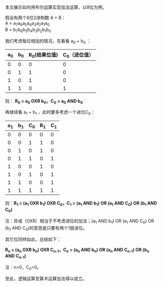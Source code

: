 本文展示如何用布尔运算实现加法运算，以8位为例。

假设有两个8位2进制数 A + B：  
    A = a<sub>7</sub>a<sub>6</sub>a<sub>5</sub>a<sub>4</sub>a<sub>3</sub>a<sub>2</sub>a<sub>1</sub>a<sub>0</sub>  
    B = b<sub>7</sub>b<sub>6</sub>b<sub>5</sub>b<sub>4</sub>b<sub>3</sub>b<sub>2</sub>b<sub>1</sub>b<sub>0</sub>
    
我们考虑每位相加的情况，先看看 a<sub>0</sub> + b<sub>0</sub> ：
    
|a<sub>0</sub>  | b<sub>0</sub>| R<sub>0</sub>(结果位值)|C<sub>0</sub>（进位值）|
| ------------- | -------------|-----------------------|----------------------|
| 0             | 0            |  0                    |  0                   |
| 0             | 1            |  1                    |  0                   |
| 1             | 0            |  1                    |  0                   |
| 1             | 1            |  0                    |  1                   |

则：
**R<sub>0</sub> = a<sub>0</sub>  OXR b<sub>0</sub>，C<sub>0</sub> = a<sub>0</sub> AND b<sub>0</sub>**

再继续看 a<sub>1</sub> + b<sub>1</sub> ，此时要多考虑一个进位C<sub>0</sub>：

|a<sub>1</sub>  | b<sub>1</sub>| C<sub>0</sub>|R<sub>1</sub>|C<sub>1</sub>|
| ------------- | -------------|------------- |-------------|-------------|
| 0             | 0            |  0           |  0          |  0          |
| 0             | 0            |  1           |  1          |  0          |
| 0             | 1            |  0           |  1          |  0          |
| 0             | 1            |  1           |  0          |  1          |  
| 1             | 0            |  0           |  1          |  0          |
| 1             | 0            |  1           |  0          |  1          |
| 1             | 1            |  0           |  0          |  1          |
| 1             | 1            |  1           |  1          |  1          |  

则：**R<sub>1</sub> = (a<sub>1</sub> OXR b<sub>1</sub>) OXR C<sub>0</sub>，C<sub>1</sub> = (a<sub>1</sub> AND b<sub>1</sub>) OR (a<sub>1</sub> AND C<sub>0</sub>) OR (b<sub>1</sub> AND C<sub>0</sub>)**

注：异或（OXR）相当于不考虑进位的加法；(a<sub>1</sub> AND b<sub>1</sub>) OR (a<sub>1</sub> AND C<sub>0</sub>) OR (b<sub>1</sub> AND C<sub>0</sub>)的意思是只要有两个1就进位。

其它位同样如此，总结如下：  

**R<sub>n</sub> = (a<sub>n</sub> OXR b<sub>n</sub>) OXR C<sub>n-1</sub>，C<sub>n</sub> = (a<sub>n</sub> AND b<sub>n</sub>) OR (a<sub>n</sub> AND C<sub>n-1</sub>) OR (b<sub>n</sub> AND C<sub>n-1</sub>)**

注：n>0，C<sub>0</sub>=0。

至此，逻辑运算至算术运算加法得以成立。
